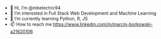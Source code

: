 - 👋 Hi, I’m @mbelectric94
- 👀 I’m interested in Full Stack Web Development and Machine Learning 
- 🌱 I’m currently learning Python, R, JS
- 📫 How to reach me https://www.linkedin.com/in/marcin-borkowski-a21620106
<!---
mbelectric94/mbelectric94 is a ✨ special ✨ repository because its `README.md` (this file) appears on your GitHub profile.
You can click the Preview link to take a look at your changes.
--->
